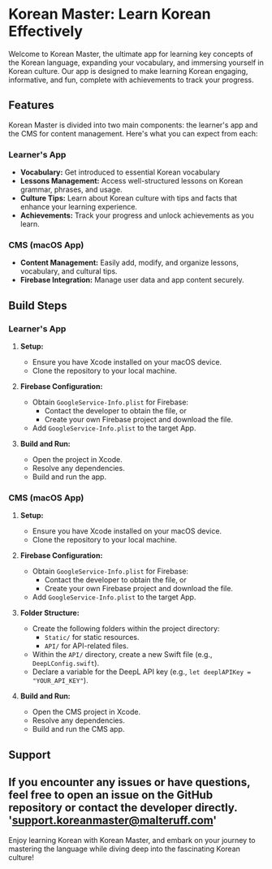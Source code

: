# Korean Master: Learn Korean Effectively

Welcome to Korean Master, the ultimate app for learning key concepts of the Korean language, expanding your vocabulary, and immersing yourself in Korean culture. Our app is designed to make learning Korean engaging, informative, and fun, complete with achievements to track your progress.

## Features

Korean Master is divided into two main components: the learner's app and the CMS for content management. Here's what you can expect from each:

### Learner's App

- **Vocabulary:** Get introduced to essential Korean vocabulary
- **Lessons Management:** Access well-structured lessons on Korean grammar, phrases, and usage.
- **Culture Tips:** Learn about Korean culture with tips and facts that enhance your learning experience.
- **Achievements:** Track your progress and unlock achievements as you learn.

### CMS (macOS App)

- **Content Management:** Easily add, modify, and organize lessons, vocabulary, and cultural tips.
- **Firebase Integration:** Manage user data and app content securely.

## Build Steps

### Learner's App
1. **Setup:**
   - Ensure you have Xcode installed on your macOS device.
   - Clone the repository to your local machine.

2. **Firebase Configuration:**
   - Obtain `GoogleService-Info.plist` for Firebase:
     - Contact the developer to obtain the file, or
     - Create your own Firebase project and download the file.
   - Add `GoogleService-Info.plist` to the target App.

3. **Build and Run:**
   - Open the project in Xcode.
   - Resolve any dependencies.
   - Build and run the app.

### CMS (macOS App)

1. **Setup:**
   - Ensure you have Xcode installed on your macOS device.
   - Clone the repository to your local machine.

2. **Firebase Configuration:**
   - Obtain `GoogleService-Info.plist` for Firebase:
     - Contact the developer to obtain the file, or
     - Create your own Firebase project and download the file.
   - Add `GoogleService-Info.plist` to the target App.

3. **Folder Structure:**
   - Create the following folders within the project directory:
     - `Static/` for static resources.
     - `API/` for API-related files.
   - Within the `API/` directory, create a new Swift file (e.g., `DeepLConfig.swift`).
   - Declare a variable for the DeepL API key (e.g., `let deeplAPIKey = "YOUR_API_KEY"`).

4. **Build and Run:**
   - Open the CMS project in Xcode.
   - Resolve any dependencies.
   - Build and run the CMS app.

## Support

If you encounter any issues or have questions, feel free to open an issue on the GitHub repository or contact the developer directly.
'support.koreanmaster@malteruff.com'
---

Enjoy learning Korean with Korean Master, and embark on your journey to mastering the language while diving deep into the fascinating Korean culture!
